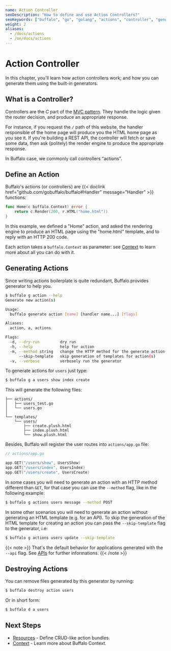 ```yaml
---
name: Action Controller
seoDescription: "How to define and use Action Controllers?"
seoKeywords: ["buffalo", "go", "golang", "actions", "controller", "generator"]
weight: 2
aliases:
  - /docs/actions
  - /en/docs/actions
---
```


# Action Controller

In this chapter, you'll learn how action controllers work; and how you can generate them using the built-in generators.

## What is a Controller?

Controllers are the *C* part of the [MVC pattern](https://en.wikipedia.org/wiki/Model%E2%80%93view%E2%80%93controller). They handle the logic given the router decision, and produce an appropriate response.

For instance, if you request the `/` path of this website, the handler responsible of the home page will produce you the HTML home page as you see it. If you're building a REST API, the controller will fetch or save some data, then ask (politely) the render engine to produce the appropriate response.

In Buffalo case, we commonly call controllers "actions".
## Define an Action

Buffalo's actions (or controllers) are {{< doclink href="github.com/gobuffalo/buffalo#Handler" message="Handler" >}} functions:

```go
func Home(c buffalo.Context) error {
	return c.Render(200, r.HTML("home.html"))
}
```

In this example, we defined a "Home" action, and asked the rendering engine to produce an HTML page using the "home.html" template, and to reply with an HTTP 200 code.

Each action takes a `buffalo.Context` as parameter: see [Context](/documentation/request_handling/context) to learn more about all you can do with it.

## Generating Actions

Since writing actions boilerplate is quite redundant, Buffalo provides generator to help you.

```bash
$ buffalo g action --help
Generate new action(s)

Usage:
  buffalo generate action [name] [handler name...] [flags]

Aliases:
  action, a, actions

Flags:
  -d, --dry-run         dry run
  -h, --help            help for action
  -m, --method string   change the HTTP method for the generate action(s) (default "GET")
      --skip-template   skip generation of templates for action(s)
  -v, --verbose         verbosely run the generator
```

To generate actions for `users` just type:

```bash
$ buffalo g a users show index create
```

This will generate the following files:

```erb
├── actions/
│	├── users_test.go
│	└── users.go
│
└── templates/
	└── users/
		├── create.plush.html
		├── index.plush.html
		└── show.plush.html
```

Besides, Buffalo will register the user routes into `actions/app.go` file:

```go
// actions/app.go

app.GET("/users/show", UsersShow)
app.GET("/users/index", UsersIndex)
app.GET("/users/create", UsersCreate)
```

In some cases you will need to generate an action with an HTTP method different than `GET`, for that case you can use the `--method` flag, like in the following example:

```bash
$ buffalo g actions users message --method POST
```

In some other scenarios you will need to generate an action without generating an HTML template (e.g. for an API). To skip the generation of the HTML template for creating an action you can pass the `--skip-template` flag to the generator, i.e:

```bash
$ buffalo g actions users update --skip-template
```

{{< note >}}
That's the default behavior for applications generated with the `--api` flag. See [APIs](/documentation/guides/apis/) for further informations.
{{< /note >}}

## Destroying Actions

You can remove files generated by this generator by running:

```bash
$ buffalo destroy action users
```

Or in short form:

```bash
$ buffalo d a users
```

## Next Steps

* [Resources](/documentation/request_handling/resources) - Define CRUD-like action bundles.
* [Context](/documentation/request_handling/context) - Learn more about Buffalo Context.
